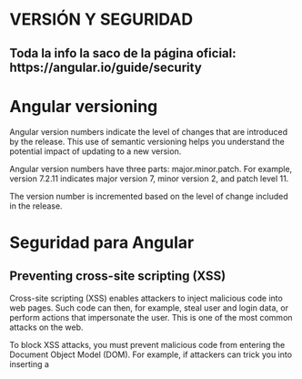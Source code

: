 # VERSIÓN Y SEGURIDAD

<h2> Toda la info la saco de la página oficial: https://angular.io/guide/security </h2>

# Angular versioning
Angular version numbers indicate the level of changes that are introduced by the release. This use of semantic versioning helps you understand the potential impact of updating to a new version.

Angular version numbers have three parts: major.minor.patch. For example, version 7.2.11 indicates major version 7, minor version 2, and patch level 11.

The version number is incremented based on the level of change included in the release.

# Seguridad para Angular
<h2> Preventing cross-site scripting (XSS)  </h2>
Cross-site scripting (XSS) enables attackers to inject malicious code into web pages. Such code can then, for example, steal user and login data, or perform actions that impersonate the user. This is one of the most common attacks on the web.

To block XSS attacks, you must prevent malicious code from entering the Document Object Model (DOM). For example, if attackers can trick you into inserting a <script> tag in the DOM, they can run arbitrary code on your website. The attack isn't limited to <script> tags —many elements and properties in the DOM allow code execution, for example, <img alt="" onerror="..."> and <a href="javascript:...">. If attacker-controlled data enters the DOM, expect security vulnerabilities.

<h2> Angular's cross-site scripting security model  </h2>
To systematically block XSS bugs, Angular treats all values as untrusted by default. When a value is inserted into the DOM from a template binding, or interpolation, Angular sanitizes and escapes untrusted values. If a value was already sanitized outside of Angular and is considered safe, communicate this to Angular by marking the value as trusted.

Unlike values to be used for rendering, Angular templates are considered trusted by default, and should be treated as executable code. Never create templates by concatenating user input and template syntax. Doing this would enable attackers to inject arbitrary code into your application. To prevent these vulnerabilities, always use the default Ahead-Of-Time (AOT) template compiler in production deployments.

An extra layer of protection can be provided through the use of Content security policy and Trusted Types. These web platform features operate at the DOM level which is the most effective place to prevent XSS issues. Here they can't be bypassed using other, lower-level APIs. For this reason, it is strongly encouraged to take advantage of these features. To do this, configure the content security policy for the application and enable trusted types enforcement.

<h2> Direct use of the DOM APIs and explicit sanitization calls </h2>
Unless you enforce Trusted Types, the built-in browser DOM APIs don't automatically protect you from security vulnerabilities. For example, document, the node available through ElementRef, and many third-party APIs contain unsafe methods. Likewise, if you interact with other libraries that manipulate the DOM, you likely won't have the same automatic sanitization as with Angular interpolations. Avoid directly interacting with the DOM and instead use Angular templates where possible.

For cases where this is unavoidable, use the built-in Angular sanitization functions. Sanitize untrusted values with the DomSanitizer.sanitize method and the appropriate SecurityContext. That function also accepts values that were marked as trusted using the bypassSecurityTrust … functions, and does not sanitize them, as described below.
